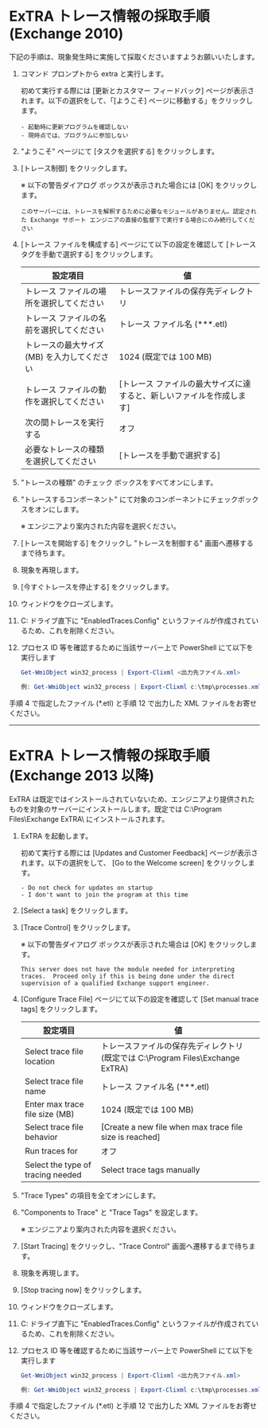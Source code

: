 # ExTRA トレース情報の採取手順 (Exchange 2010)

下記の手順は、現象発生時に実施して採取くださいますようお願いいたします。

1. コマンド プロンプトから extra と実行します。

    初めて実行する際には [更新とカスタマー フィードバック] ページが表示されます。以下の選択をして、「[ようこそ] ページに移動する」をクリックします。

    ```
    - 起動時に更新プログラムを確認しない
    - 現時点では、プログラムに参加しない
    ```

2. "ようこそ" ページにて [タスクを選択する] をクリックします。
3. [トレース制御] をクリックします。

    ※ 以下の警告ダイアログ ボックスが表示された場合には [OK] をクリックします。 
    ```
    このサーバーには、トレースを解釈するために必要なモジュールがありません。認定された Exchange サポート エンジニアの直接の監督下で実行する場合にのみ続行してください
    ```

4. [トレース ファイルを構成する] ページにて以下の設定を確認して [トレース タグを手動で選択する] をクリックします。

    |設定項目                                  |値
    |-----------------------------------------|----------------------------------
    |トレース ファイルの場所を選択してください    |トレースファイルの保存先ディレクトリ 
    |トレース ファイルの名前を選択してください    |トレース ファイル名 (***.etl)
    |トレースの最大サイズ (MB) を入力してください |1024 (既定では 100 MB)
    |トレース ファイルの動作を選択してください    |[トレース ファイルの最大サイズに達すると、新しいファイルを作成します]
    |次の間トレースを実行する                    |オフ
    |必要なトレースの種類を選択してください       |[トレースを手動で選択する]

5. "トレースの種類" のチェック ボックスをすべてオンにします。
6. "トレースするコンポーネント" にて対象のコンポーネントにチェックボックスをオンにします。
    
    ※ エンジニアより案内された内容を選択ください。
    
7. [トレースを開始する] をクリックし "トレースを制御する" 画面へ遷移するまで待ちます。
8. 現象を再現します。
9. [今すぐトレースを停止する] をクリックします。
10. ウィンドウをクローズします。
11. C: ドライブ直下に "EnabledTraces.Config" というファイルが作成されているため、これを削除ください。
12. プロセス ID 等を確認するために当該サーバー上で PowerShell にて以下を実行します

    ```PowerShell
    Get-WmiObject win32_process | Export-Clixml <出力先ファイル.xml>
    
    例: Get-WmiObject win32_process | Export-Clixml c:\tmp\processes.xml
    ```

手順 4 で指定したファイル (*.etl) と手順 12 で出力した XML ファイルをお寄せください。

---

# ExTRA トレース情報の採取手順 (Exchange 2013 以降)

ExTRA は既定ではインストールされていないため、エンジニアより提供されたものを対象のサーバーにインストールします。既定では C:\Program Files\Exchange ExTRA\ にインストールされます。

1. ExTRA を起動します。

    初めて実行する際には [Updates and Customer Feedback] ページが表示されます。以下の選択をして、 [Go to the Welcome screen] をクリックします。
    
    ```
    - Do not check for updates on startup
    - I don't want to join the program at this time
    ```

2. [Select a task] をクリックします。
3. [Trace Control] をクリックします。

    ※ 以下の警告ダイアログ ボックスが表示された場合は [OK] をクリックします。
        
    ```
    This server does not have the module needed for interpreting traces.  Proceed only if this is being done under the direct supervision of a qualified Exchange support engineer.
    ```

4. [Configure Trace File] ページにて以下の設定を確認して [Set manual trace tags] をクリックします。

    |設定項目                          |値
    |---------------------------------|---------------------------------------------------------------------------
    |Select trace file location       |トレースファイルの保存先ディレクトリ (既定では C:\Program Files\Exchange ExTRA) 
    |Select trace file name           | トレース ファイル名 (***.etl)
    |Enter max trace file size (MB)   |1024 (既定では 100 MB)
    |Select trace file behavior       |[Create a new file when max trace file size is reached]
    |Run traces for                   |オフ
    |Select the type of tracing needed|Select trace tags manually


5. "Trace Types" の項目を全てオンにします。
6. "Components to Trace" と "Trace Tags" を設定します。

    ※ エンジニアより案内された内容を選択ください。

7. [Start Tracing] をクリックし、"Trace Control" 画面へ遷移するまで待ちます。
8. 現象を再現します。
9. [Stop tracing now] をクリックします。
10. ウィンドウをクローズします。
11. C: ドライブ直下に "EnabledTraces.Config" というファイルが作成されているため、これを削除ください。
12. プロセス ID 等を確認するために当該サーバー上で PowerShell にて以下を実行します

    ```PowerShell
    Get-WmiObject win32_process | Export-Clixml <出力先ファイル.xml>
    
    例: Get-WmiObject win32_process | Export-Clixml c:\tmp\processes.xml
    ```

手順 4 で指定したファイル (*.etl) と手順 12 で出力した XML ファイルをお寄せください。